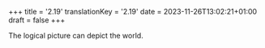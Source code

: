 +++
title = '2.19'
translationKey = '2.19'
date = 2023-11-26T13:02:21+01:00
draft = false
+++

The logical picture can depict the world.
